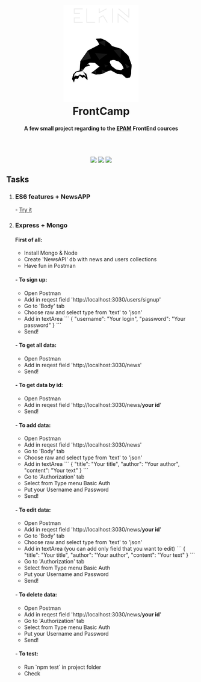 <h1 align="center">
  <br>
  <a href="https://github.com/elkinny">
    <img src="https://raw.githubusercontent.com/elkinny/Curriculum-Vitae/master/ekins_logo.png" alt="Elkin" width="200">
  </a>
  <br>
    FrontCamp
  <br>
</h1>

<h4 align="center"> A few small project regarding to the <a href="https://www.epam.com">EPAM</a> FrontEnd cources</h4>

<br>
<br>
<p align="center">
    <img src="https://forthebadge.com/images/badges/built-by-codebabes.svg">
    <img src="https://forthebadge.com/images/badges/made-with-javascript.svg">
    <img src="https://forthebadge.com/images/badges/powered-by-electricity.svg">
</p>

<h2>Tasks</h2>
<ol>
  <li><h3>ES6 features + NewsAPP</h3> - <a href="https://elkinny.github.io/NewsAPI/index.html">Try it</a></li>
  <li>
    <h3>Express + Mongo</h3>
    <h4>First of all:</h4>
    <ul>
      <li>Install Mongo & Node</li>
      <li>Create 'NewsAPI' db with news and users collections</li>
      <li>Have fun in Postman</li>
    </ul>
    <h4>- To sign up:</h4>
    <ul>
      <li>Open Postman</li>
      <li>Add in reqest field 'http://localhost:3030/users/signup'</li>
      <li>Go to 'Body' tab</li>
      <li>Choose raw and select type from 'text' to 'json'</li>
      <li>Add in textArea
          ```
          {
            "username": "Your login",
            "password": "Your password"
          }
          ```
      </li>
      <li>Send!</li>
    </ul>
    <h4>- To get all data:</h4>
    <ul>
      <li>Open Postman</li>
      <li>Add in reqest field 'http://localhost:3030/news'</li>
      <li>Send!</li>
    </ul>
    <h4>- To get data by id:</h4>
    <ul>
      <li>Open Postman</li>
      <li>Add in reqest field 'http://localhost:3030/news/<b>your id</b>'</li>
      <li>Send!</li>
    </ul>
    <h4>- To add data:</h4>
    <ul>
      <li>Open Postman</li>
      <li>Add in reqest field 'http://localhost:3030/news'</li>
      <li>Go to 'Body' tab</li>
      <li>Choose raw and select type from 'text' to 'json'</li>
      <li>Add in textArea
          ```
          {
            "title": "Your title",
            "author": "Your author",
            "content": "Your text"
          }
          ```
      </li>
      <li>Go to 'Authorization' tab</li>
      <li>Select from Type menu Basic Auth</li>
      <li>Put your Username and Password</li>
      <li>Send!</li>
    </ul>
    <h4>- To edit data:</h4>
    <ul>
      <li>Open Postman</li>
      <li>Add in reqest field 'http://localhost:3030/news/<b>your id</b>'</li>
      <li>Go to 'Body' tab</li>
      <li>Choose raw and select type from 'text' to 'json'</li>
      <li>Add in textArea (you can add only field that you want to edit)
          ```
          {
            "title": "Your title",
            "author": "Your author",
            "content": "Your text"
          }
          ```
      </li>
      <li>Go to 'Authorization' tab</li>
      <li>Select from Type menu Basic Auth</li>
      <li>Put your Username and Password</li>
      <li>Send!</li>
    </ul>
    <h4>- To delete data:</h4>
    <ul>
      <li>Open Postman</li>
      <li>Add in reqest field 'http://localhost:3030/news/<b>your id</b>'</li>
      <li>Go to 'Authorization' tab</li>
      <li>Select from Type menu Basic Auth</li>
      <li>Put your Username and Password</li>
      <li>Send!</li>
    </ul>
    <h4>- To test:</h4>
    <ul>
      <li>Run `npm test` in project folder</li>
      <li>Check</li>
    </ul>
  </li>
</ol>
